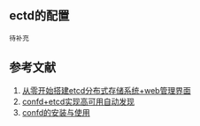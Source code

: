 ## ectd的配置

```
待补充
```

## 参考文献

1. [从零开始搭建etcd分布式存储系统+web管理界面](https://www.cnblogs.com/chenqionghe/p/10503840.html)
2. [confd+etcd实现高可用自动发现](https://www.cnblogs.com/chenqionghe/p/10503949.html)
3. [confd的安装与使用](https://blog.csdn.net/bbwangj/article/details/82953786)